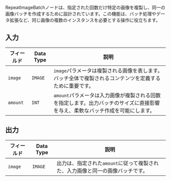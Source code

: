 
RepeatImageBatchノードは、指定された回数だけ特定の画像を複製し、同一の画像バッチを作成するために設計されています。この機能は、バッチ処理やデータ拡張など、同じ画像の複数のインスタンスを必要とする操作に役立ちます。

## 入力

| フィールド   | Data Type | 説明                                                                 |
|-------------|-------------|---------------------------------------------------------------------|
| `image`     | `IMAGE`     | `image`パラメータは複製される画像を表します。バッチ全体で複製されるコンテンツを定義するために重要です。 |
| `amount`    | `INT`       | `amount`パラメータは入力画像が複製される回数を指定します。出力バッチのサイズに直接影響を与え、柔軟なバッチ作成を可能にします。 |

## 出力

| フィールド | Data Type | 説明                                                              |
|-----------|-------------|------------------------------------------------------------------|
| `image`   | `IMAGE`     | 出力は、指定された`amount`に従って複製された、入力画像と同一の画像バッチです。 |
